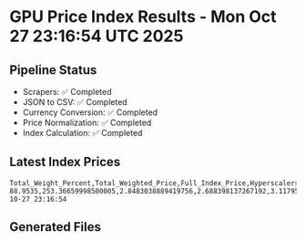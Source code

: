 # GPU Price Index Results - Mon Oct 27 23:16:54 UTC 2025

## Pipeline Status
- Scrapers: ✅ Completed
- JSON to CSV: ✅ Completed
- Currency Conversion: ✅ Completed
- Price Normalization: ✅ Completed
- Index Calculation: ✅ Completed

## Latest Index Prices
```
Total_Weight_Percent,Total_Weighted_Price,Full_Index_Price,Hyperscalers_Only_Price,Non_Hyperscalers_Only_Price,Hyperscaler_Weight,Non_Hyperscaler_Weight,Calculation_Date
88.9535,253.36659998500005,2.8483038889419756,2.688398137267192,3.1179563622087674,55.84,33.113499999999995,2025-10-27 23:16:54
```

## Generated Files
```
```
